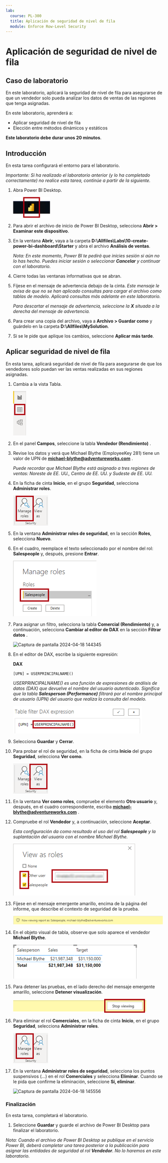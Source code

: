 ```yaml
---
lab:
  course: PL-300
  title: Aplicación de seguridad de nivel de fila
  module: Enforce Row-Level Security
---
```



# **Aplicación de seguridad de nivel de fila**

## **Caso de laboratorio**

En este laboratorio, aplicará la seguridad de nivel de fila para asegurarse de que un vendedor solo pueda analizar los datos de ventas de las regiones que tenga asignadas.

En este laboratorio, aprenderá a:

- Aplicar seguridad de nivel de fila
- Elección entre métodos dinámicos y estáticos

**Este laboratorio debe durar unos 20 minutos**.

## **Introducción**

En esta tarea configurará el entorno para el laboratorio.

*Importante: Si ha realizado el laboratorio anterior (y lo ha completado correctamente) no realice esta tarea, continúe a partir de la siguiente.*

1. Abra Power BI Desktop.

    ![Icono de Power BI Desktop](Linked_image_Files/02-load-data-with-power-query-in-power-bi-desktop_image1.png)

1. Para abrir el archivo de inicio de Power BI Desktop, selecciona **Abrir > Examinar este dispositivo**.

1. En la ventana **Abrir**, vaya a la carpeta **D:\Allfiles\Labs\10-create-power-bi-dashboard\Starter** y abra el archivo **Análisis de ventas**.

   *Nota: En este momento, Power BI te pedirá que inicies sesión si aún no lo has hecho. Puedes iniciar sesión o seleccionar **Cancelar** y continuar con el laboratorio.*

1. Cierre todas las ventanas informativas que se abran.

1. Fíjese en el mensaje de advertencia debajo de la cinta. *Este mensaje le avisa de que no se han aplicado consultas para cargar el archivo como tablas de modelo. Aplicará consultas más adelante en este laboratorio.*
    
    *Para descartar el mensaje de advertencia, seleccione la **X** situada a la derecha del mensaje de advertencia.*

1. Para crear una copia del archivo, vaya a **Archivo > Guardar como** y guárdelo en la carpeta **D:\Allfiles\MySolution**.

1. Si se le pide que aplique los cambios, seleccione **Aplicar más tarde**.

## **Aplicar seguridad de nivel de fila**

En esta tarea, aplicará seguridad de nivel de fila para asegurarse de que los vendedores solo puedan ver las ventas realizadas en sus regiones asignadas.

1. Cambia a la vista Tabla.

   ![Imagen 5701](Linked_image_Files/04-configure-data-model-in-power-bi-desktop-advanced_image20.png)

1. En el panel **Campos**, seleccione la tabla **Vendedor (Rendimiento)** .


1. Revise los datos y verá que Michael Blythe (EmployeeKey 281) tiene un valor de UPN de **michael-blythe@adventureworks.com** .
    
    *Puede recordar que Michael Blythe está asignado a tres regiones de ventas: Noreste de EE. UU., Centro de EE. UU. y Sudeste de EE. UU.*

1. En la ficha de cinta **Inicio**, en el grupo **Seguridad**, selecciona **Administrar roles**.

    ![Imagen 5700](Linked_image_Files/04-configure-data-model-in-power-bi-desktop-advanced_image21.png)

1. En la ventana **Administrar roles de seguridad**, en la sección **Roles**, selecciona **Nuevo**.

1. En el cuadro, reemplace el texto seleccionado por el nombre del rol: **Salespeople** y, después, presione **Entrar**.

   ![Imagen 5703](Linked_image_Files/04-configure-data-model-in-power-bi-desktop-advanced_image23.png)

1. Para asignar un filtro, selecciona la tabla **Comercial (Rendimiento)** y, a continuación, selecciona **Cambiar al editor de DAX** en la sección **Filtrar datos** .

   ![Captura de pantalla 2024-04-18 144345](https://github.com/afelix-95/PL-300-Microsoft-Power-BI-Data-Analyst/assets/148110824/1308d47f-2cca-4f88-9237-b02b66b4cf1e)

1. En el editor de DAX, escribe la siguiente expresión:

    **DAX**

    ```
    [UPN] = USERPRINCIPALNAME()
    ```
    
    *USERPRINCIPALNAME() es una función de expresiones de análisis de datos (DAX) que devuelve el nombre del usuario autenticado. Significa que la tabla **Salesperson (Performance)** filtrará por el nombre principal de usuario (UPN) del usuario que realiza la consulta del modelo.*

   ![Imagen 11](Linked_image_Files/04-configure-data-model-in-power-bi-desktop-advanced_image25.png)

1. Selecciona **Guardar** y **Cerrar**.

1. Para probar el rol de seguridad, en la ficha de cinta **Inicio** del grupo **Seguridad**, selecciona **Ver como**.

   ![Imagen 5708](Linked_image_Files/04-configure-data-model-in-power-bi-desktop-advanced_image27.png)

1. En la ventana **Ver como roles**, compruebe el elemento **Otro usuario** y, después, en el cuadro correspondiente, escriba **michael-blythe@adventureworks.com** .

1. Compruebe el rol **Vendedor** y, a continuación, seleccione **Aceptar**.
    
    *Esta configuración da como resultado el uso del rol **Salespeople** y la suplantación del usuario con el nombre Michael Blythe.*

   ![Imagen 5709](Linked_image_Files/04-configure-data-model-in-power-bi-desktop-advanced_image28.png)

1. Fíjese en el mensaje emergente amarillo, encima de la página del informe, que describe el contexto de seguridad de la prueba.

   ![Imagen 13](Linked_image_Files/04-configure-data-model-in-power-bi-desktop-advanced_image30.png)

1. En el objeto visual de tabla, observe que solo aparece el vendedor **Michael Blythe**.

   ![Imagen 5713](Linked_image_Files/04-configure-data-model-in-power-bi-desktop-advanced_image31.png)

1. Para detener las pruebas, en el lado derecho del mensaje emergente amarillo, seleccione **Detener visualización**.

   ![Imagen 5712](Linked_image_Files/04-configure-data-model-in-power-bi-desktop-advanced_image32.png)

1. Para eliminar el rol **Comerciales**, en la ficha de cinta **Inicio**, en el grupo **Seguridad**, selecciona **Administrar roles**.

   ![Imagen 16](Linked_image_Files/04-configure-data-model-in-power-bi-desktop-advanced_image33.png)

1. En la ventana **Administrar roles de seguridad**, selecciona los puntos suspensivos (...) en el rol **Comerciales** y selecciona **Eliminar**. Cuando se le pida que confirme la eliminación, seleccione **Sí, eliminar**.

   ![Captura de pantalla 2024-04-18 145556](https://github.com/afelix-95/PL-300-Microsoft-Power-BI-Data-Analyst/assets/148110824/deeb4eac-b639-433d-a9d4-29c8e127008e)

### **Finalización**

En esta tarea, completará el laboratorio.

1. Seleccione **Guardar** y guarde el archivo de Power BI Desktop para finalizar el laboratorio.

*Nota: Cuando el archivo de Power BI Desktop se publique en el servicio Power BI, deberá completar una tarea posterior a la publicación para asignar las entidades de seguridad al rol **Vendedor**. No lo haremos en este laboratorio.*
